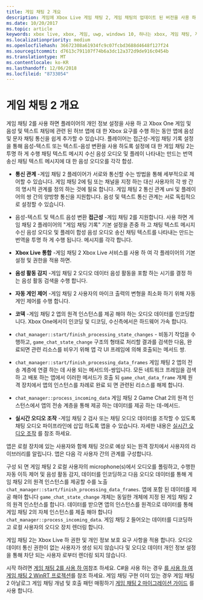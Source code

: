 ```yaml
---
title: 게임 채팅 2 개요
description: 게임에 Xbox Live 게임 채팅 2, 게임 채팅의 업데이트 된 버전을 사용 하 여 음성 통신을 추가 하는 방법을 알아봅니다.
ms.date: 10/20/2017
ms.topic: article
keywords: xbox live, xbox, 게임, uwp, windows 10, 하나는 xbox, 게임 채팅, 게임 채팅 2, 음성 통신
ms.localizationpriority: medium
ms.openlocfilehash: 36672308a61934fc9c07fcbd3688d4648f127f24
ms.sourcegitcommit: d7613c791107f74b6a3dc12a372d9de916c0454b
ms.translationtype: MT
ms.contentlocale: ko-KR
ms.lasthandoff: 12/06/2018
ms.locfileid: "8733054"
---
```

# <a name="game-chat-2-overview"></a>게임 채팅 2 개요

게임 채팅 2를 사용 하면 플레이어의 개인 정보 설정을 사용 하 고 Xbox One 게임 및 음성 및 텍스트 채팅에 관련 된 허브 앱에 대 한 Xbox 요구를 수행 하는 동안 앱에 음성 및 문자 채팅 통신을 쉽게 추가할 수 있습니다. 플레이어는 접근성-게임 채팅 기록 설정을 통해 음성-텍스트 또는 텍스트-음성 변환을 사용 하도록 설정에 대 한 게임 채팅 2는 투명 하 게 수행 채팅 텍스트 메시지 수신 음성 오디오 및 플레이 나타내는 만드는 번역 송신 채팅 텍스트 메시지에 대 한 음성 오디오를 각각 합성.

- **통신 관계** -게임 채팅 2 플레이어가 서로와 통신할 수는 방법을 통해 세부적으로 제어할 수 있습니다. 게임 채팅 2에 팀 또는 채널을 지정 하는 대신 사용자의 각 쌍 간의 명시적 관계를 정의 하는 것에 필요 합니다. 게임 채팅 2 통신 관계 uni 및 플레이어의 쌍 간의 양방향 통신을 지원합니다. 음성 및 텍스트 통신 관계는 서로 독립적으로 설정할 수 있습니다.

- 음성-텍스트 및 텍스트 음성 변환 **접근성** -게임 채팅 2를 지원합니다. 사용 하면 게임 채팅 2 플레이어의 "게임 채팅 기록" 기본 설정을 존중 하 고 채팅 텍스트 메시지 수신 음성 오디오 및 플레이 합성 음성 오디오 송신 채팅 텍스트를 나타내는 만드는 번역을 투명 하 게 수행 됩니다. 메시지를 각각 합니다.

- **Xbox Live 통합** -게임 채팅 2 Xbox Live 서비스를 사용 하 여 각 플레이어의 기본 설정 및 권한을 적용 하면.

- **음성 활동 감지** -게임 채팅 2 오디오 데이터 음성 활동을 포함 하는 시기를 결정 하는 음성 활동 검색을 수행 합니다.

- **자동 게인 제어** -게임 채팅 2 사용자의 마이크 출력의 변형을 최소화 하기 위해 자동 게인 제어를 수행 합니다.

- **코덱** -게임 채팅 2 앱의 원격 인스턴스를 제공 해야 하는 오디오 데이터를 인코딩합니다. Xbox One에서이 인코딩 및 디코딩, 수신측에서은 하드웨어 가속 합니다.

- `chat_manager::start/finish_processing_state_changes` - 비동기 작업을 수행하고, `game_chat_state_change` 구조의 형태로 처리할 결과를 검색한 다음, 완료되면 관련 리소스를 비우기 위해 앱 각 UI 프레임에 의해 호출되는 메서드 쌍.

- `chat_manager::start/finish_processing_data_frames` 게임 채팅 2 앱의 전송 계층에 연결 하는 데 사용 되는 메서드의-쌍입니다. 모든 네트워크 프레임을 검색 하 고 배포 하는 앱에서 이러한 메서드가 호출 되 `game_chat_data_frame` 개체 원격 장치에서 앱의 인스턴스를 차례로 완료 되 면 관련된 리소스를 해제 합니다.

- `chat_manager::process_incoming_data` 게임 채팅 2 Game Chat 2의 원격 인스턴스에서 앱의 전송 계층을 통해 제공 하는 데이터를 제공 하는 데-메서드.

- **실시간 오디오 조작** -게임 채팅 2 검사 또는 채팅 오디오 데이터를 조작할 수 있도록 채팅 오디오 파이프라인에 삽입 하도록 앱을 수 있습니다. 자세한 내용은 [실시간 오디오 조작](real-time-audio-manipulation.md) 를 참조 하세요.

앱은 로컬 장치에 있는 사용자와 함께 채팅 것으로 예상 되는 원격 장치에서 사용자의 라이브러리를 알립니다. 앱은 다음 각 사용자 간의 관계를 구성합니다.

구성 되 면 게임 채팅 2 로컬 사용자의 microphone(s)에서 오디오를 폴링하고, 수행한 자동 이득 제어 및 음성 활동 감지, 데이터를 인코딩하고 다음 오디오 데이터를 통해 게임 채팅 2의 원격 인스턴스를 제공할 수를 노출 `chat_manager::start/finish_processing_data_frames`. 앱에 포함 된 데이터를 제공 해야 합니다 `game_chat_state_change` 개체는 동일한 개체에 지정 된 게임 채팅 2의 원격 인스턴스를 합니다. 데이터를 받으면 앱의 인스턴스를 원격으로 데이터를 통해 게임 채팅 2의 자체 인스턴스를 제출 해야 합니다 `chat_manager::process_incoming_data`. 게임 채팅 2 들어오는 데이터를 디코딩하고 로컬 사용자의 오디오 장치 렌더링 합니다.

게임 채팅 2는 Xbox Live 하 권한 및 개인 정보 보호 요구 사항을 적용 합니다. 오디오 데이터 통신 권한이 없는 사용자가 생성 되지 않습니다 및 오디오 데이터 개인 정보 설정을 통해 차단 되는 사용자 로부터 렌더링 되지 않습니다.

시작 하려면 [게임 채팅 2를 사용 하 여](using-game-chat-2.md)참조 하세요. C#을 사용 하는 경우 [를 사용 하 여 게임 채팅 2 WinRT 프로젝션](using-game-chat-2-winrt.md)를 참조 하세요. 게임 채팅 구현 이미 있는 경우 게임 채팅 2 아날로그 게임 채팅 개념 및 호출 패턴 매핑하기 [게임 채팅 2 마이그레이션 가이드](game-chat-2-migration.md) 를 사용 합니다.
